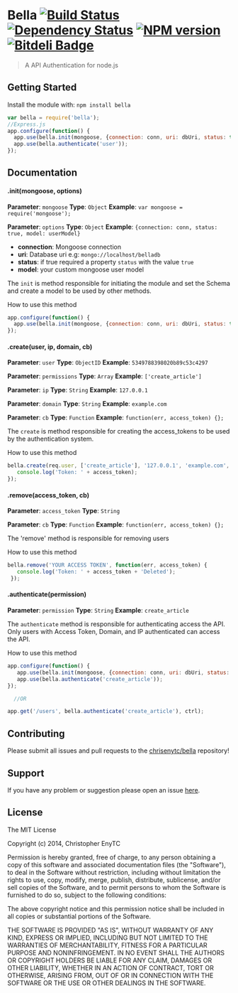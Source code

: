 # Bella [![Build Status](https://secure.travis-ci.org/chrisenytc/bella.png?branch=master)](https://travis-ci.org/chrisenytc/bella) [![Dependency Status](https://gemnasium.com/chrisenytc/bella.png)](https://gemnasium.com/chrisenytc/bella) [![NPM version](https://badge-me.herokuapp.com/api/npm/bella.png)](http://badges.enytc.com/for/npm/bella) [![Bitdeli Badge](https://d2weczhvl823v0.cloudfront.net/chrisenytc/bella/trend.png)](https://bitdeli.com/free "Bitdeli Badge")

> A API Authentication for node.js

## Getting Started
Install the module with: `npm install bella`

```javascript
var bella = require('bella');
//Express.js
app.configure(function() {
  app.use(bella.init(mongoose, {connection: conn, uri: dbUri, status: true, model: userModel}));
  app.use(bella.authenticate('user'));
});
```

## Documentation

#### .init(mongoose, options)

**Parameter**: `mongoose`
**Type**: `Object`
**Example**: `var mongoose = require('mongoose');`


**Parameter**: `options`
**Type**: `Object`
**Example**: `{connection: conn, status: true, model: userModel}`


- **connection**: Mongoose connection
- **uri**: Database uri e.g: `mongo://localhost/belladb`
- **status**: if true required a property `status` with the value `true`
- **model**: your custom mongoose user model


The `init` is method responsible for initiating the module and set the Schema and create a model to be used by other methods.

How to use this method

```javascript
app.configure(function() {
  app.use(bella.init(mongoose, {connection: conn, uri: dbUri, status: true, model: userModel}));
});
```

#### .create(user, ip, domain, cb)

**Parameter**: `user`
**Type**: `ObjectID`
**Example**: `5349788398020b89c53c4297`


**Parameter**: `permissions`
**Type**: `Array`
**Example**: `['create_article']`


**Parameter**: `ip`
**Type**: `String`
**Example**: `127.0.0.1`


**Parameter**: `domain`
**Type**: `String`
**Example**: `example.com`


**Parameter**: `cb`
**Type**: `Function`
**Example**: `function(err, access_token) {};`


The `create` is method responsible for creating the access_tokens to be used by the authentication system.

How to use this method

```javascript
bella.create(req.user, ['create_article'], '127.0.0.1', 'example.com', function(err, access_token) {
   console.log('Token: ' + access_token);
});
```

#### .remove(access_token, cb)

**Parameter**: `access_token`
**Type**: `String`


**Parameter**: `cb`
**Type**: `Function`
**Example**: `function(err, access_token) {};`


The 'remove' method is responsible for removing users

How to use this method

```javascript
bella.remove('YOUR ACCESS TOKEN', function(err, access_token) {
   console.log('Token: ' + access_token + 'Deleted');
 });
```

#### .authenticate(permission)

**Parameter**: `permission`
**Type**: `String`
**Example**: `create_article`


The `authenticate` method is responsible for authenticating access the API.
Only users with Access Token, Domain, and IP authenticated can access the API.

How to use this method

```javascript
app.configure(function() {
   app.use(bella.init(mongoose, {connection: conn, uri: dbUri, status: true, model: userModel}));
   app.use(bella.authenticate('create_article'));
});

  //OR

app.get('/users', bella.authenticate('create_article'), ctrl);
```

## Contributing

Please submit all issues and pull requests to the [chrisenytc/bella](http://github.com/chrisenytc/bella) repository!

## Support
If you have any problem or suggestion please open an issue [here](https://github.com/chrisenytc/bella/issues).

## License

The MIT License

Copyright (c) 2014, Christopher EnyTC

Permission is hereby granted, free of charge, to any person
obtaining a copy of this software and associated documentation
files (the "Software"), to deal in the Software without
restriction, including without limitation the rights to use,
copy, modify, merge, publish, distribute, sublicense, and/or sell
copies of the Software, and to permit persons to whom the
Software is furnished to do so, subject to the following
conditions:

The above copyright notice and this permission notice shall be
included in all copies or substantial portions of the Software.

THE SOFTWARE IS PROVIDED "AS IS", WITHOUT WARRANTY OF ANY KIND,
EXPRESS OR IMPLIED, INCLUDING BUT NOT LIMITED TO THE WARRANTIES
OF MERCHANTABILITY, FITNESS FOR A PARTICULAR PURPOSE AND
NONINFRINGEMENT. IN NO EVENT SHALL THE AUTHORS OR COPYRIGHT
HOLDERS BE LIABLE FOR ANY CLAIM, DAMAGES OR OTHER LIABILITY,
WHETHER IN AN ACTION OF CONTRACT, TORT OR OTHERWISE, ARISING
FROM, OUT OF OR IN CONNECTION WITH THE SOFTWARE OR THE USE OR
OTHER DEALINGS IN THE SOFTWARE.
